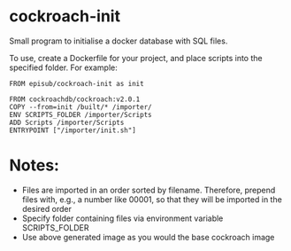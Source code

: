 # cockroach-init

Small program to initialise a docker database with SQL files.

To use, create a Dockerfile for your project, and place scripts into the specified folder.  For example:

```
FROM episub/cockroach-init as init

FROM cockroachdb/cockroach:v2.0.1
COPY --from=init /built/* /importer/
ENV SCRIPTS_FOLDER /importer/Scripts
ADD Scripts /importer/Scripts
ENTRYPOINT ["/importer/init.sh"]
```

# Notes:

* Files are imported in an order sorted by filename.  Therefore, prepend files with, e.g., a number like 00001, so that they will be imported in the desired order
* Specify folder containing files via environment variable SCRIPTS_FOLDER
* Use above generated image as you would the base cockroach image
